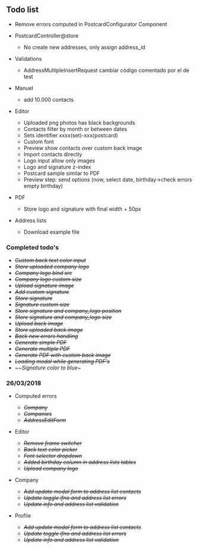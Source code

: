 ## Todo list
- Remove errors computed in PostcardConfigurator Component

- PostcardController@store
  - No create new addresses, only assign address_id

- Validations
  - AddressMultipleInsertRequest cambiar código comentado por el de test

- Manuel
  - add 10.000 contacts

- Editor
  - Uploaded png photos has black backgrounds
  - Contacts filter by month or between dates
  - Sets identifier xxxx(set)-xxx(postcard)
  - Custom font
  - Preview show contacts over custom back image
  - Import contacts directly
  - Logo input allow only images
  - Logo and signature z-index
  - Postcard sample similar to PDF
  - Preview step: send options (now, select date, birthday->check errors empty birthday)

- PDF
  - Store logo and signature with final width + 50px

- Address lists
  - Download example file


### Completed todo's
  - ~~_Custom back text color input_~~
  - ~~_Store uploaded company logo_~~
  - ~~_Company logo bind src_~~
  - ~~_Company logo custom size_~~
  - ~~_Upload signature image_~~
  - ~~_Add custom signature_~~
  - ~~_Store signature_~~
  - ~~_Signature custom size_~~
  - ~~_Store signature and company_logo position_~~
  - ~~_Store signature and company_logo size_~~
  - ~~_Upload back image_~~
  - ~~_Store uploaded back image_~~
  - ~~_Back new errors handling_~~
  - ~~_Generate simple PDF_~~
  - ~~_Generate multiple PDF_~~
  - ~~_Generate PDF with custom back image_~~
  - ~~_Loading modal while generating PDF's_~~
  - ~~_Signature color to blue_~

### 26/03/2018
- Computed errors
  - ~~_Company_~~
  - ~~_Companies_~~
  - ~~_AddressEditForm_~~

- Editor
  - ~~_Remove frame switcher_~~
  - ~~_Back text color picker_~~
  - ~~_Font selector dropdown_~~
  - ~~_Added birthday column in address lists tables_~~
  - ~~_Upload company logo_~~

- Company
  - ~~_Add update modal form to address list contacts_~~
  - ~~_Update toggle ifno and address list errors_~~
  - ~~_Update info and address list validation_~~

- Profile
  - ~~_Add update modal form to address list contacts_~~
  - ~~_Update toggle ifno and address list errors_~~
  - ~~_Update info and address list validation_~~
